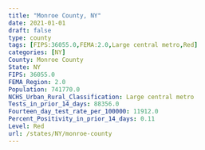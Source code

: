 ```yaml
---
title: "Monroe County, NY"
date: 2021-01-01
draft: false
type: county
tags: [FIPS:36055.0,FEMA:2.0,Large central metro,Red]
categories: [NY]
County: Monroe County
State: NY
FIPS: 36055.0
FEMA_Region: 2.0
Population: 741770.0
NCHS_Urban_Rural_Classification: Large central metro
Tests_in_prior_14_days: 88356.0
Fourteen_day_test_rate_per_100000: 11912.0
Percent_Positivity_in_prior_14_days: 0.11
Level: Red
url: /states/NY/monroe-county
---
```



